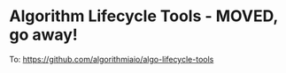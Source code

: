 # Algorithm Lifecycle Tools - MOVED, go away!
To: https://github.com/algorithmiaio/algo-lifecycle-tools
